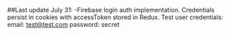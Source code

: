 ##Last update July 31: 
-Firebase login auth implementation. Credentials persist in cookies with accessToken stored in Redux.
Test user credentials:
email: test@test.com
password: secret
